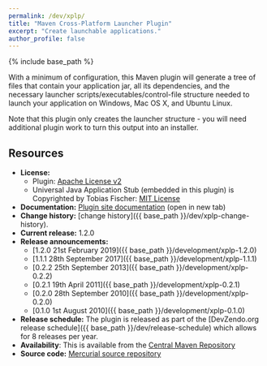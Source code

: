 ```yaml
---
permalink: /dev/xplp/
title: "Maven Cross-Platform Launcher Plugin"
excerpt: "Create launchable applications."
author_profile: false
---
```


{% include base_path %}

With a minimum of configuration, this Maven plugin will generate a tree of files that contain your application jar, all its
dependencies, and the necessary launcher scripts/executables/control-file structure needed to launch your application on Windows, Mac OS X, and Ubuntu Linux.

Note that this plugin only creates the launcher structure - you will need additional plugin work to turn this output into an installer.

## Resources

* **License:** 
  * Plugin: <a href="http://www.apache.org/licenses/LICENSE-2.0.html">Apache License v2</a>
  * Universal Java Application Stub (embedded in this plugin) is Copyrighted by Tobias Fischer: <a href="https://opensource.org/licenses/MIT">MIT License</a> 
* **Documentation:** <a href="{{ base_path }}/static/xplp-site/index.html" target="_blank">Plugin site documentation</a> (open in new tab)
* **Change history:** [change history]({{ base_path }}/dev/xplp-change-history).
* **Current release:** 1.2.0
* **Release announcements:**
  * [1.2.0 21st February 2019]({{ base_path }}/development/xplp-1.2.0)
  * [1.1.1 28th September 2017]({{ base_path }}/development/xplp-1.1.1)
  * [0.2.2 25th September 2013]({{ base_path }}/development/xplp-0.2.2)
  * [0.2.1 19th April 2011]({{ base_path }}/development/xplp-0.2.1)
  * [0.2.0 28th September 2010]({{ base_path }}/development/xplp-0.2.0)
  * [0.1.0 1st August 2010]({{ base_path }}/development/xplp-0.1.0)
* **Release schedule:** The plugin is released as part of the [DevZendo.org release schedule]({{ base_path }}/dev/release-schedule) which allows for 8 releases per year.
* **Availability**: This is available from the <a href="http://search.maven.org/#browse%7C-125156780">Central Maven Repository</a>
* **Source code:** <a href="https://bitbucket.org/devzendo/xplp">Mercurial source repository

